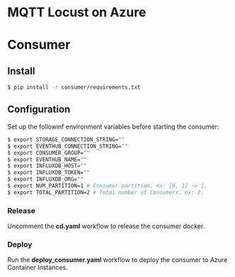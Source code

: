 # MQTT Locust on Azure

# Consumer

## Install

```bash
$ pip install -r consumer/requirements.txt
```

## Configuration

Set up the followinf environment variables before starting the consumer:

```bash
$ export STORAGE_CONNECTION_STRING=""
$ export EVENTHUB_CONNECTION_STRING=""
$ export CONSUMER_GROUP=""
$ export EVENTHUB_NAME=""
$ export INFLUXDB_HOST=""
$ export INFLUXDB_TOKEN=""
$ export INFLUXDB_ORG=""
$ export NUM_PARTITION=1 # Consumer partition. ex: [0, 1] -> 1.
$ export TOTAL_PARTITION=2 # Total number of Consumers. ex: 2.
```

### Release

Uncomment the **cd.yaml** workflow to release the consumer docker.

### Deploy

Run the **deploy_consumer.yaml** workflow to deploy the consumer to Azure Container Instances.
